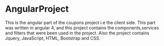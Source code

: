 # AngularProject
This is the angular part of the coupons project i.e the client side.
This part was written in angular 4, and this project contains the components,services and filters that were been used in the project.
Also the project contains Jquery, JavaScript, HTML, Bootstrap and CSS.
